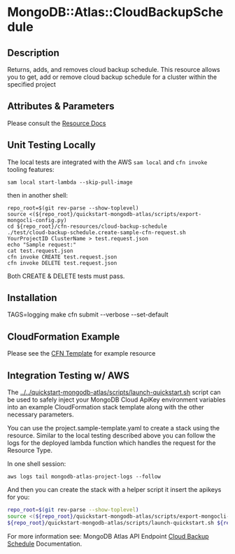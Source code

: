 # MongoDB::Atlas::CloudBackupSchedule

## Description
Returns, adds,  and removes cloud backup schedule.
This resource allows you to get, add or remove cloud backup schedule for a cluster within the specified project

## Attributes & Parameters

Please consult the [Resource Docs](docs/README.md)

## Unit Testing Locally

The local tests are integrated with the AWS `sam local` and `cfn invoke` tooling features:

```
sam local start-lambda --skip-pull-image
```

then in another shell:

```
repo_root=$(git rev-parse --show-toplevel)
source <(${repo_root}/quickstart-mongodb-atlas/scripts/export-mongocli-config.py)
cd ${repo_root}/cfn-resources/cloud-backup-schedule
./test/cloud-backup-schedule.create-sample-cfn-request.sh YourProjectID ClusterName > test.request.json 
echo "Sample request:"
cat test.request.json
cfn invoke CREATE test.request.json 
cfn invoke DELETE test.request.json 
```

Both CREATE & DELETE tests must pass.

## Installation
TAGS=logging make
cfn submit --verbose --set-default


## CloudFormation Example

Please see the [CFN Template](test/cloud-backup-schedule.sample-template.yaml) for example resource

## Integration Testing w/ AWS

The [../../quickstart-mongodb-atlas/scripts/launch-quickstart.sh]( ../../quickstart-mongodb-atlas/scripts/launch-quickstart.sh)  script
can be used to safely inject your MongoDB Cloud ApiKey environment variables into an example
CloudFormation stack template along with the other necessary parameters.

You can use the project.sample-template.yaml to create a stack using the resource.
Similar to the local testing described above you can follow the logs for the deployed
lambda function which handles the request for the Resource Type.

In one shell session:
```
aws logs tail mongodb-atlas-project-logs --follow
```

And then you can create the stack with a helper script it insert the apikeys for you:


```bash
repo_root=$(git rev-parse --show-toplevel)
source <(${repo_root}/quickstart-mongodb-atlas/scripts/export-mongocli-config.py)
${repo_root}/quickstart-mongodb-atlas/scripts/launch-quickstart.sh ${repo_root}/cfn-resources/cloud-backup-schedule/test/cloud-backup-schedule.sample-template.yaml SampleAccessList1 ParameterKey=ProjectId,ParameterValue=<YOUR_PROJECT_ID> ParameterKey=ClusterName,ParameterValue=<ClusterName>
```

For more information see: MongoDB Atlas API Endpoint [Cloud Backup Schedule](https://www.mongodb.com/docs/atlas/reference/api-resources-spec/#tag/Cloud-Backups-Schedule) Documentation.